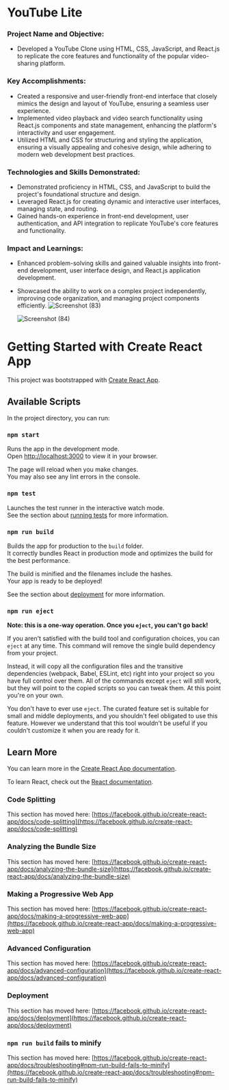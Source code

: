 #  YouTube Lite
### Project Name and Objective: 
* Developed a YouTube Clone using HTML, CSS, JavaScript, and React.js to replicate the core features and functionality of the popular video-sharing platform.
### Key Accomplishments: 
* Created a responsive and user-friendly front-end interface that closely mimics the design and layout of YouTube, ensuring a seamless user experience.
* Implemented video playback and video search functionality using React.js components and state management, enhancing the platform's interactivity and user engagement.
* Utilized HTML and CSS for structuring and styling the application, ensuring a visually appealing and cohesive design, while adhering to modern web development best practices.
### Technologies and Skills Demonstrated: 
* Demonstrated proficiency in HTML, CSS, and JavaScript to build the project's foundational structure and design.
* Leveraged React.js for creating dynamic and interactive user interfaces, managing state, and routing.
* Gained hands-on experience in front-end development, user authentication, and API integration to replicate YouTube's core features and functionality.
### Impact and Learnings: 
* Enhanced problem-solving skills and gained valuable insights into front-end development, user interface design, and React.js application development.
* Showcased the ability to work on a complex project independently, improving code organization, and managing project components efficiently.
  ![Screenshot (83)](https://github.com/brahmanand09/YouTube_Lite/assets/123508275/29474425-c507-4fae-a6de-de6b695bd3eb)

  ![Screenshot (84)](https://github.com/brahmanand09/YouTube_Lite/assets/123508275/ccb564f2-8a7a-45e1-b209-297de923af02)



# Getting Started with Create React App

This project was bootstrapped with [Create React App](https://github.com/facebook/create-react-app).

## Available Scripts

In the project directory, you can run:

### `npm start`

Runs the app in the development mode.\
Open [http://localhost:3000](http://localhost:3000) to view it in your browser.

The page will reload when you make changes.\
You may also see any lint errors in the console.

### `npm test`

Launches the test runner in the interactive watch mode.\
See the section about [running tests](https://facebook.github.io/create-react-app/docs/running-tests) for more information.

### `npm run build`

Builds the app for production to the `build` folder.\
It correctly bundles React in production mode and optimizes the build for the best performance.

The build is minified and the filenames include the hashes.\
Your app is ready to be deployed!

See the section about [deployment](https://facebook.github.io/create-react-app/docs/deployment) for more information.

### `npm run eject`

**Note: this is a one-way operation. Once you `eject`, you can't go back!**

If you aren't satisfied with the build tool and configuration choices, you can `eject` at any time. This command will remove the single build dependency from your project.

Instead, it will copy all the configuration files and the transitive dependencies (webpack, Babel, ESLint, etc) right into your project so you have full control over them. All of the commands except `eject` will still work, but they will point to the copied scripts so you can tweak them. At this point you're on your own.

You don't have to ever use `eject`. The curated feature set is suitable for small and middle deployments, and you shouldn't feel obligated to use this feature. However we understand that this tool wouldn't be useful if you couldn't customize it when you are ready for it.

## Learn More

You can learn more in the [Create React App documentation](https://facebook.github.io/create-react-app/docs/getting-started).

To learn React, check out the [React documentation](https://reactjs.org/).

### Code Splitting

This section has moved here: [https://facebook.github.io/create-react-app/docs/code-splitting](https://facebook.github.io/create-react-app/docs/code-splitting)

### Analyzing the Bundle Size

This section has moved here: [https://facebook.github.io/create-react-app/docs/analyzing-the-bundle-size](https://facebook.github.io/create-react-app/docs/analyzing-the-bundle-size)

### Making a Progressive Web App

This section has moved here: [https://facebook.github.io/create-react-app/docs/making-a-progressive-web-app](https://facebook.github.io/create-react-app/docs/making-a-progressive-web-app)

### Advanced Configuration

This section has moved here: [https://facebook.github.io/create-react-app/docs/advanced-configuration](https://facebook.github.io/create-react-app/docs/advanced-configuration)

### Deployment

This section has moved here: [https://facebook.github.io/create-react-app/docs/deployment](https://facebook.github.io/create-react-app/docs/deployment)

### `npm run build` fails to minify

This section has moved here: [https://facebook.github.io/create-react-app/docs/troubleshooting#npm-run-build-fails-to-minify](https://facebook.github.io/create-react-app/docs/troubleshooting#npm-run-build-fails-to-minify)
